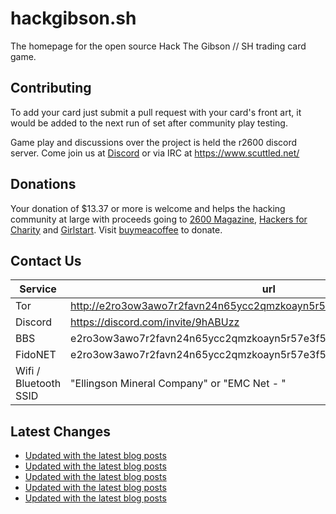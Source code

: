 # hackgibson.sh
The homepage for the open source Hack The Gibson // SH trading card game.


## Contributing

To add your card just submit a pull request with your card's front art, it would be added to the next run of set after community play testing.

Game play and discussions over the project is held the r2600 discord server. Come join us at [Discord](https://discord.com/invite/9hABUzz) or via IRC at https://www.scuttled.net/


## Donations

Your donation of $13.37 or more is welcome and helps the hacking community at large with proceeds going to [2600 Magazine](https://2600.com/), [Hackers for Charity](https://hackersforcharity.org) and [Girlstart](https://girlstart.org).  Visit [buymeacoffee](https://www.buymeacoffee.com/hackgibson.sh) to donate.


## Contact Us

Service | url
-|-
Tor | http://e2ro3ow3awo7r2favn24n65ycc2qmzkoayn5r57e3f56nvjwdcgg32ad.onion
Discord | https://discord.com/invite/9hABUzz
BBS | e2ro3ow3awo7r2favn24n65ycc2qmzkoayn5r57e3f56nvjwdcgg32ad.onion:23
FidoNET | e2ro3ow3awo7r2favn24n65ycc2qmzkoayn5r57e3f56nvjwdcgg32ad.onion:24554
Wifi / Bluetooth SSID | "Ellingson Mineral Company" or "EMC Net - <fidonet address>"

## Latest Changes
<!-- BLOG-POST-LIST:START -->
- [Updated with the latest blog posts](https://github.com/DFW2600/hackgibson.sh/commit/603e3d86017c2c21e8d0173e3e511b7ee03f687b)
- [Updated with the latest blog posts](https://github.com/DFW2600/hackgibson.sh/commit/74bd09b8b5ea51712928396d82e2d23141fd06ca)
- [Updated with the latest blog posts](https://github.com/DFW2600/hackgibson.sh/commit/bb4dcdf81b520f172e3325d5089dcebec1e0efd5)
- [Updated with the latest blog posts](https://github.com/DFW2600/hackgibson.sh/commit/d66abe0d5727554a32698e1037b205820c8f15cd)
- [Updated with the latest blog posts](https://github.com/DFW2600/hackgibson.sh/commit/09f71ed4eb060be57e353ed14e9d127eb939f55b)
<!-- BLOG-POST-LIST:END -->

